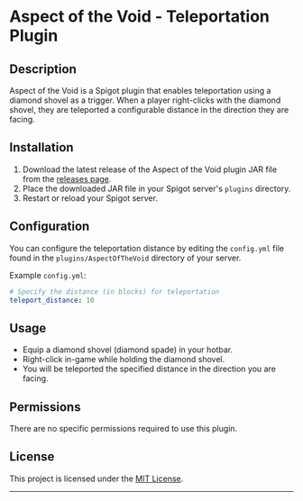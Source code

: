 # Aspect of the Void - Teleportation Plugin

## Description
Aspect of the Void is a Spigot plugin that enables teleportation using a diamond shovel as a trigger. When a player right-clicks with the diamond shovel, they are teleported a configurable distance in the direction they are facing.

## Installation
1. Download the latest release of the Aspect of the Void plugin JAR file from the [releases page](https://github.com/VermeilChan/AspectoftheVoid/releases).
2. Place the downloaded JAR file in your Spigot server's `plugins` directory.
3. Restart or reload your Spigot server.

## Configuration
You can configure the teleportation distance by editing the `config.yml` file found in the `plugins/AspectOfTheVoid` directory of your server.

Example `config.yml`:
```yaml
# Specify the distance (in blocks) for teleportation
teleport_distance: 10
```

## Usage
- Equip a diamond shovel (diamond spade) in your hotbar.
- Right-click in-game while holding the diamond shovel.
- You will be teleported the specified distance in the direction you are facing.

## Permissions
There are no specific permissions required to use this plugin.

## License
This project is licensed under the [MIT License](LICENSE).

---
